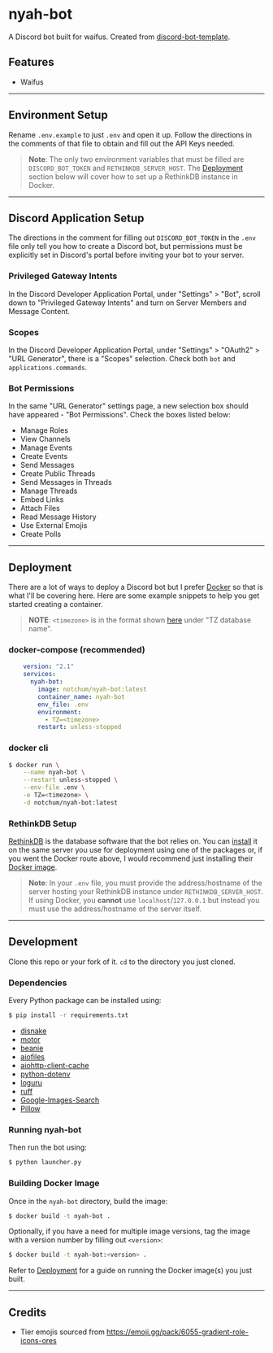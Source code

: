 # nyah-bot
A Discord bot built for waifus. Created from [discord-bot-template](https://github.com/notchum/discord-bot-template).

## Features
- Waifus

---

## Environment Setup
Rename `.env.example` to just `.env` and open it up. Follow the directions in the comments of that file to obtain and fill out the API Keys needed.

> **Note**: The only two environment variables that must be filled are `DISCORD_BOT_TOKEN` and `RETHINKDB_SERVER_HOST`. The [Deployment](#deployment) section below will cover how to set up a RethinkDB instance in Docker.

---

## Discord Application Setup
The directions in the comment for filling out `DISCORD_BOT_TOKEN` in the `.env` file only tell you how to create a Discord bot, but permissions must be explicitly set in Discord's portal before inviting your bot to your server.

### Privileged Gateway Intents
In the Discord Developer Application Portal, under "Settings" > "Bot", scroll down to "Privileged Gateway Intents" and turn on Server Members and Message Content.

### Scopes
In the Discord Developer Application Portal, under "Settings" > "OAuth2" > "URL Generator", there is a "Scopes" selection. Check both `bot` and `applications.commands`.

### Bot Permissions
In the same "URL Generator" settings page, a new selection box should have appeared - "Bot Permissions". Check the boxes listed below:
- Manage Roles
- View Channels
- Manage Events
- Create Events
- Send Messages
- Create Public Threads
- Send Messages in Threads
- Manage Threads
- Embed Links
- Attach Files
- Read Message History
- Use External Emojis
- Create Polls

---

## Deployment
There are a lot of ways to deploy a Discord bot but I prefer [Docker](https://www.docker.com/) so that is what I'll be covering here. Here are some example snippets to help you get started creating a container.

> **NOTE**: `<timezone>` is in the format shown [here](https://en.wikipedia.org/wiki/List_of_tz_database_time_zones#List) under "TZ database name".

### docker-compose (recommended)
```yaml
    version: "2.1"
    services:
      nyah-bot:
        image: notchum/nyah-bot:latest
        container_name: nyah-bot
        env_file: .env
        environment:
          - TZ=<timezone>
        restart: unless-stopped
```

### docker cli
```sh
$ docker run \
    --name nyah-bot \
    --restart unless-stopped \
    --env-file .env \
    -e TZ=<timezone> \
    -d notchum/nyah-bot:latest
```

### RethinkDB Setup
[RethinkDB](https://rethinkdb.com/) is the database software that the bot relies on. You can [install](https://rethinkdb.com/docs/install/) it on the same server you use for deployment using one of the packages or, if you went the Docker route above, I would recommend just installing their [Docker image](https://registry.hub.docker.com/_/rethinkdb/).

> **Note**: In your `.env` file, you must provide the address/hostname of the server hosting your RethinkDB instance under `RETHINKDB_SERVER_HOST`. If using Docker, you __cannot__ use `localhost`/`127.0.0.1` but instead you must use the address/hostname of the server itself.

---

## Development
Clone this repo or your fork of it. `cd` to the directory you just cloned.

### Dependencies
Every Python package can be installed using:
```sh
$ pip install -r requirements.txt
```
- [disnake](https://docs.disnake.dev/en/latest/api.html)
- [motor](https://github.com/mongodb/motor)
- [beanie](https://github.com/BeanieODM/beanie)
- [aiofiles](https://pypi.org/project/aiofiles/)
- [aiohttp-client-cache](https://github.com/requests-cache/aiohttp-client-cache)
- [python-dotenv](https://pypi.org/project/python-dotenv/)
- [loguru](https://github.com/Delgan/loguru)
- [ruff](https://github.com/astral-sh/ruff)
- [Google-Images-Search](https://github.com/arrrlo/Google-Images-Search)
- [Pillow](https://python-pillow.org/)

### Running nyah-bot
Then run the bot using: 
```sh
$ python launcher.py
```

### Building Docker Image
Once in the `nyah-bot` directory, build the image:
```sh
$ docker build -t nyah-bot .
```
Optionally, if you have a need for multiple image versions, tag the image with a version number by filling out `<version>`:
```sh
$ docker build -t nyah-bot:<version> .
```
Refer to [Deployment](#deployment) for a guide on running the Docker image(s) you just built.

---

## Credits
- Tier emojis sourced from https://emoji.gg/pack/6055-gradient-role-icons-ores
